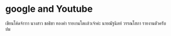 # google and Youtube
เขียนโค้ดจ้าาาา
นางสาว ชลธิชา ทองคำ รายงานโตเเล้วเจ้าค่ะ
นายณัฐนิลท์ วรรณโสภา รายงานตัวครับปม
